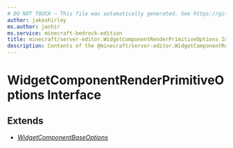```yaml
---
# DO NOT TOUCH — This file was automatically generated. See https://github.com/mojang/minecraftapidocsgenerator to modify descriptions, examples, etc.
author: jakeshirley
ms.author: jashir
ms.service: minecraft-bedrock-edition
title: minecraft/server-editor.WidgetComponentRenderPrimitiveOptions Interface
description: Contents of the @minecraft/server-editor.WidgetComponentRenderPrimitiveOptions class.
---
```

# WidgetComponentRenderPrimitiveOptions Interface

## Extends
- [*WidgetComponentBaseOptions*](WidgetComponentBaseOptions.md)
